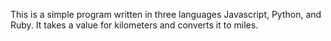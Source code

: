 This is a simple program written in three languages Javascript, Python, and Ruby.
It takes a value for kilometers and converts it to miles.
